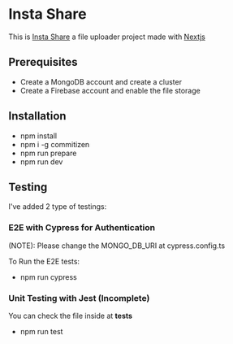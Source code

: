 # Insta Share

This is [Insta Share](https://instashare.vercel.app/) a file uploader project made with [Nextjs](https://nextjs.org)

## Prerequisites

-   Create a MongoDB account and create a cluster
-   Create a Firebase account and enable the file storage

## Installation

-   npm install
-   npm i -g commitizen
-   npm run prepare
-   npm run dev

## Testing

I've added 2 type of testings:

### E2E with Cypress for Authentication

(NOTE): Please change the MONGO_DB_URI at cypress.config.ts

To Run the E2E tests:

-   npm run cypress

### Unit Testing with Jest (Incomplete)

You can check the file inside at **tests**

-   npm run test
